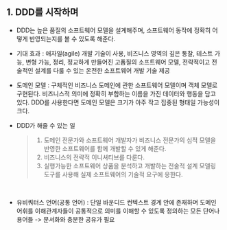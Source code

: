 ## 1. DDD를 시작하며

- DDD는 높은 품질의 소프트웨어 모델을 설계해주며, 소프트웨어 동작에 정확히 어떻게 반영되는지를 볼 수 있도록 해준다.

- 기대 효과 : 애자일(agile) 개발 기술이 사용, 비즈니스 영역의 깊은 통찰, 테스트 가능, 변형 가능, 정리, 정교하게 만들어진 고품질의 소프트웨어 모델, 전략적이고 전술적인 설계를 다룰 수 있는 온전한 소프트웨어 개발 기술 제공

- 도메인 모델 : 구체적인 비즈니스 도메인에 관한 소프트웨어 모델이며 객체 모델로 구현된다. 비즈니스적 의미에 정확히 부합하는 이름을 가진 데이터와 행동을 담고 있다. DDD를 사용한다면 도메인 모델은 크기가 아주 작고 집중된 형태일 가능성이 크다.

- DDD가 해줄 수 있는 일

  > 1. 도메인 전문가와 소프트웨어 개발자가 비즈니스 전문가의 심적 모델을 반영한 소프트웨어를 함께 개발할 수 있게 해준다.
  > 2. 비즈니스의 전략적 이니셔티브를 다룬다.
  > 3. 실행가능한 소프트웨어 상품을 분석하고 개발하는 전술적 설계 모델링 도구를 사용해 실제 소프트웨어의 기술적 요구에 응한다.

<br>

- 유비쿼터스 언어(공통 언어) : 단일 바운디드 컨텍스트 경계 안에 존재하며
  도메인 어휘를 이해관계자들이 공통적으로 의미를 이해할 수 있도록 정의하는 모든 단어나 용어들 -> 문서화와 충분한 공유가 필요
